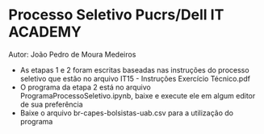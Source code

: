 # Processo Seletivo Pucrs/Dell IT ACADEMY

Autor: João Pedro de Moura Medeiros

- As etapas 1 e 2 foram escritas baseadas nas instruções do processo seletivo que estão no arquivo IT15 - Instruções Exercício Técnico.pdf
- O programa da etapa 2 está no arquivo ProgramaProcessoSeletivo.ipynb, baixe e execute ele em algum editor de sua preferência
- Baixe o arquivo br-capes-bolsistas-uab.csv para a utilização do programa 

